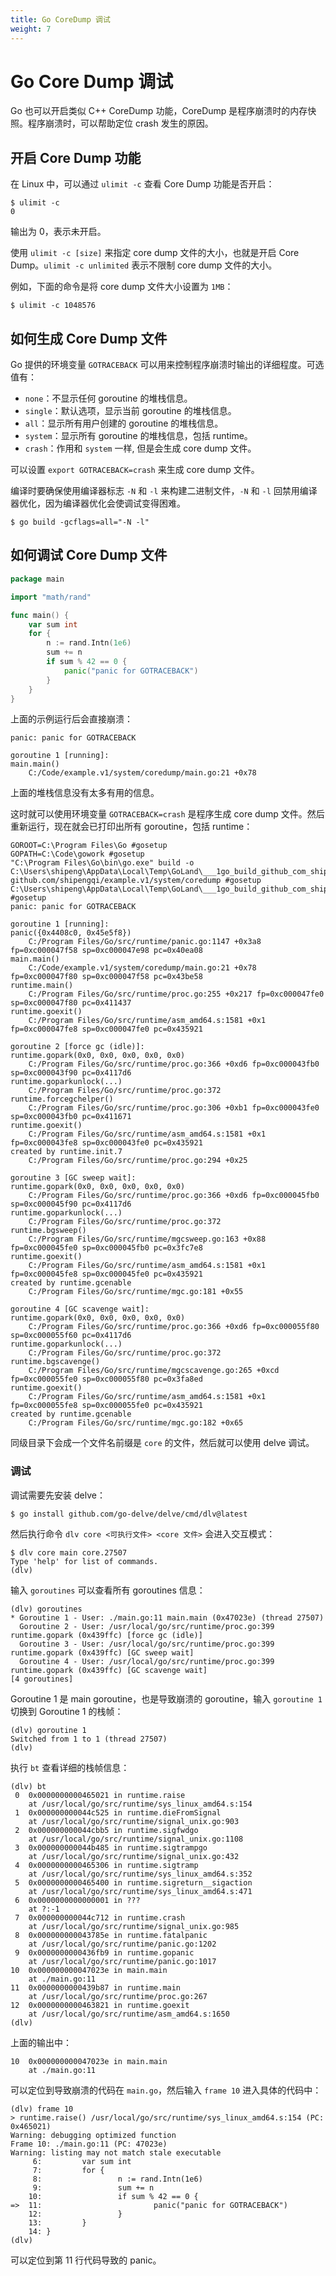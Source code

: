 ```yaml
---
title: Go CoreDump 调试
weight: 7
---
```


# Go Core Dump 调试

Go 也可以开启类似 C++ CoreDump 功能，CoreDump 是程序崩溃时的内存快照。程序崩溃时，可以帮助定位 crash 发生的原因。

## 开启 Core Dump 功能

在 Linux 中，可以通过 `ulimit -c` 查看 Core Dump 功能是否开启：

```
$ ulimit -c
0
```

输出为 0，表示未开启。

使用 `ulimit -c [size]` 来指定 core dump 文件的大小，也就是开启 Core Dump。`ulimit -c unlimited` 表示不限制 core dump 文件的大小。

例如，下面的命令是将 core dump 文件大小设置为 `1MB`：

```
$ ulimit -c 1048576
```

## 如何生成 Core Dump 文件

Go 提供的环境变量 `GOTRACEBACK` 可以用来控制程序崩溃时输出的详细程度。可选值有：

- `none`：不显示任何 goroutine 的堆栈信息。
- `single`：默认选项，显示当前 goroutine 的堆栈信息。
- `all`：显示所有用户创建的 goroutine 的堆栈信息。
- `system`：显示所有 goroutine 的堆栈信息，包括 runtime。
- `crash`：作用和 `system` 一样, 但是会生成 core dump 文件。

可以设置 `export GOTRACEBACK=crash` 来生成 core dump 文件。

编译时要确保使用编译器标志 `-N` 和 `-l` 来构建二进制文件，`-N` 和 `-l` 回禁用编译器优化，因为编译器优化会使调试变得困难。

```
$ go build -gcflags=all="-N -l"
```

## 如何调试 Core Dump 文件

```go
package main

import "math/rand"

func main() {
	var sum int
	for {
		n := rand.Intn(1e6)
		sum += n
		if sum % 42 == 0 {
			panic("panic for GOTRACEBACK")
		}
	}
}
```

上面的示例运行后会直接崩溃：

```
panic: panic for GOTRACEBACK

goroutine 1 [running]:
main.main()
	C:/Code/example.v1/system/coredump/main.go:21 +0x78
```

上面的堆栈信息没有太多有用的信息。

这时就可以使用环境变量 `GOTRACEBACK=crash` 是程序生成 core dump 文件。然后重新运行，现在就会已打印出所有 goroutine，包括 runtime：

```
GOROOT=C:\Program Files\Go #gosetup
GOPATH=C:\Code\gowork #gosetup
"C:\Program Files\Go\bin\go.exe" build -o C:\Users\shipeng\AppData\Local\Temp\GoLand\___1go_build_github_com_shipengqi_example_v1_system_coredump.exe github.com/shipengqi/example.v1/system/coredump #gosetup
C:\Users\shipeng\AppData\Local\Temp\GoLand\___1go_build_github_com_shipengqi_example_v1_system_coredump.exe #gosetup
panic: panic for GOTRACEBACK

goroutine 1 [running]:
panic({0x4408c0, 0x45e5f8})
	C:/Program Files/Go/src/runtime/panic.go:1147 +0x3a8 fp=0xc000047f58 sp=0xc000047e98 pc=0x40ea08
main.main()
	C:/Code/example.v1/system/coredump/main.go:21 +0x78 fp=0xc000047f80 sp=0xc000047f58 pc=0x43be58
runtime.main()
	C:/Program Files/Go/src/runtime/proc.go:255 +0x217 fp=0xc000047fe0 sp=0xc000047f80 pc=0x411437
runtime.goexit()
	C:/Program Files/Go/src/runtime/asm_amd64.s:1581 +0x1 fp=0xc000047fe8 sp=0xc000047fe0 pc=0x435921

goroutine 2 [force gc (idle)]:
runtime.gopark(0x0, 0x0, 0x0, 0x0, 0x0)
	C:/Program Files/Go/src/runtime/proc.go:366 +0xd6 fp=0xc000043fb0 sp=0xc000043f90 pc=0x4117d6
runtime.goparkunlock(...)
	C:/Program Files/Go/src/runtime/proc.go:372
runtime.forcegchelper()
	C:/Program Files/Go/src/runtime/proc.go:306 +0xb1 fp=0xc000043fe0 sp=0xc000043fb0 pc=0x411671
runtime.goexit()
	C:/Program Files/Go/src/runtime/asm_amd64.s:1581 +0x1 fp=0xc000043fe8 sp=0xc000043fe0 pc=0x435921
created by runtime.init.7
	C:/Program Files/Go/src/runtime/proc.go:294 +0x25

goroutine 3 [GC sweep wait]:
runtime.gopark(0x0, 0x0, 0x0, 0x0, 0x0)
	C:/Program Files/Go/src/runtime/proc.go:366 +0xd6 fp=0xc000045fb0 sp=0xc000045f90 pc=0x4117d6
runtime.goparkunlock(...)
	C:/Program Files/Go/src/runtime/proc.go:372
runtime.bgsweep()
	C:/Program Files/Go/src/runtime/mgcsweep.go:163 +0x88 fp=0xc000045fe0 sp=0xc000045fb0 pc=0x3fc7e8
runtime.goexit()
	C:/Program Files/Go/src/runtime/asm_amd64.s:1581 +0x1 fp=0xc000045fe8 sp=0xc000045fe0 pc=0x435921
created by runtime.gcenable
	C:/Program Files/Go/src/runtime/mgc.go:181 +0x55

goroutine 4 [GC scavenge wait]:
runtime.gopark(0x0, 0x0, 0x0, 0x0, 0x0)
	C:/Program Files/Go/src/runtime/proc.go:366 +0xd6 fp=0xc000055f80 sp=0xc000055f60 pc=0x4117d6
runtime.goparkunlock(...)
	C:/Program Files/Go/src/runtime/proc.go:372
runtime.bgscavenge()
	C:/Program Files/Go/src/runtime/mgcscavenge.go:265 +0xcd fp=0xc000055fe0 sp=0xc000055f80 pc=0x3fa8ed
runtime.goexit()
	C:/Program Files/Go/src/runtime/asm_amd64.s:1581 +0x1 fp=0xc000055fe8 sp=0xc000055fe0 pc=0x435921
created by runtime.gcenable
	C:/Program Files/Go/src/runtime/mgc.go:182 +0x65
```

同级目录下会成一个文件名前缀是 `core` 的文件，然后就可以使用 delve 调试。

### 调试 

调试需要先安装 delve：

```
$ go install github.com/go-delve/delve/cmd/dlv@latest
```

然后执行命令 `dlv core <可执行文件> <core 文件>` 会进入交互模式：

```
$ dlv core main core.27507
Type 'help' for list of commands.
(dlv)
```

输入 `goroutines` 可以查看所有 goroutines 信息：

```
(dlv) goroutines
* Goroutine 1 - User: ./main.go:11 main.main (0x47023e) (thread 27507)
  Goroutine 2 - User: /usr/local/go/src/runtime/proc.go:399 runtime.gopark (0x439ffc) [force gc (idle)]
  Goroutine 3 - User: /usr/local/go/src/runtime/proc.go:399 runtime.gopark (0x439ffc) [GC sweep wait]
  Goroutine 4 - User: /usr/local/go/src/runtime/proc.go:399 runtime.gopark (0x439ffc) [GC scavenge wait]
[4 goroutines]
```

Goroutine 1 是 main goroutine，也是导致崩溃的 goroutine，输入 `goroutine 1` 切换到 Goroutine 1 的栈帧：

```
(dlv) goroutine 1
Switched from 1 to 1 (thread 27507)
(dlv) 
```

执行 `bt` 查看详细的栈帧信息：

```
(dlv) bt
 0  0x0000000000465021 in runtime.raise
    at /usr/local/go/src/runtime/sys_linux_amd64.s:154
 1  0x000000000044c525 in runtime.dieFromSignal
    at /usr/local/go/src/runtime/signal_unix.go:903
 2  0x000000000044cbb5 in runtime.sigfwdgo
    at /usr/local/go/src/runtime/signal_unix.go:1108
 3  0x000000000044b485 in runtime.sigtrampgo
    at /usr/local/go/src/runtime/signal_unix.go:432
 4  0x0000000000465306 in runtime.sigtramp
    at /usr/local/go/src/runtime/sys_linux_amd64.s:352
 5  0x0000000000465400 in runtime.sigreturn__sigaction
    at /usr/local/go/src/runtime/sys_linux_amd64.s:471
 6  0x0000000000000001 in ???
    at ?:-1
 7  0x000000000044c712 in runtime.crash
    at /usr/local/go/src/runtime/signal_unix.go:985
 8  0x000000000043785e in runtime.fatalpanic
    at /usr/local/go/src/runtime/panic.go:1202
 9  0x0000000000436fb9 in runtime.gopanic
    at /usr/local/go/src/runtime/panic.go:1017
10  0x000000000047023e in main.main
    at ./main.go:11
11  0x0000000000439b87 in runtime.main
    at /usr/local/go/src/runtime/proc.go:267
12  0x0000000000463821 in runtime.goexit
    at /usr/local/go/src/runtime/asm_amd64.s:1650
(dlv) 
```

上面的输出中：

```
10  0x000000000047023e in main.main
    at ./main.go:11
```

可以定位到导致崩溃的代码在 `main.go`，然后输入 `frame 10` 进入具体的代码中：

```
(dlv) frame 10
> runtime.raise() /usr/local/go/src/runtime/sys_linux_amd64.s:154 (PC: 0x465021)
Warning: debugging optimized function
Frame 10: ./main.go:11 (PC: 47023e)
Warning: listing may not match stale executable
     6:         var sum int
     7:         for {
     8:                 n := rand.Intn(1e6)
     9:                 sum += n
    10:                 if sum % 42 == 0 {
=>  11:                         panic("panic for GOTRACEBACK")
    12:                 }
    13:         }
    14: }
(dlv) 
```

可以定位到第 11 行代码导致的 panic。